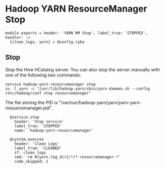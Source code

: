 
# Hadoop YARN ResourceManager Stop

    module.exports = header: 'YARN RM Stop', label_true: 'STOPPED', handler: ->
      {clean_logs, yarn} = @config.ryba

## Stop

Stop the Hive HCatalog server. You can also stop the server manually with one of
the following two commands:

```
service hadoop-yarn-resourcemanager stop
su -l yarn -c "/usr/lib/hadoop-yarn/sbin/yarn-daemon.sh --config /etc/hadoop/conf stop resourcemanager"
```

The file storing the PID is "/var/run/hadoop-yarn/yarn/yarn-yarn-resourcemanager.pid".

      @service.stop
        header: 'Stop service'
        label_true: 'STOPPED'
        name: 'hadoop-yarn-resourcemanager'

      @system.execute
        header: 'Clean Logs'
        label_true: 'CLEANED'
        if: clean_logs
        cmd: 'rm #{yarn.log_dir}/*/*-resourcemanager-*'
        code_skipped: 1
